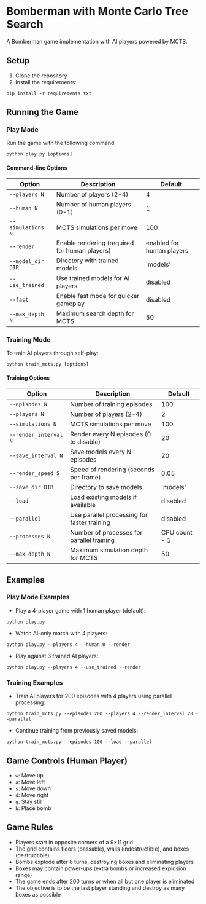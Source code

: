 # Bomberman with Monte Carlo Tree Search

A Bomberman game implementation with AI players powered by MCTS.

## Setup

1. Clone the repository
2. Install the requirements:
```
pip install -r requirements.txt
```

## Running the Game

### Play Mode

Run the game with the following command:

```
python play.py [options]
```

#### Command-line Options

| Option | Description | Default |
|--------|-------------|---------|
| `--players N` | Number of players (2-4) | 4 |
| `--human N` | Number of human players (0-1) | 1 |
| `--simulations N` | MCTS simulations per move | 100 |
| `--render` | Enable rendering (required for human players) | enabled for human players |
| `--model_dir DIR` | Directory with trained models | 'models' |
| `--use_trained` | Use trained models for AI players | disabled |
| `--fast` | Enable fast mode for quicker gameplay | disabled |
| `--max_depth N` | Maximum search depth for MCTS | 50 |

### Training Mode

To train AI players through self-play:

```
python train_mcts.py [options]
```

#### Training Options

| Option | Description | Default |
|--------|-------------|---------|
| `--episodes N` | Number of training episodes | 100 |
| `--players N` | Number of players (2-4) | 2 |
| `--simulations N` | MCTS simulations per move | 100 |
| `--render_interval N` | Render every N episodes (0 to disable) | 20 |
| `--save_interval N` | Save models every N episodes | 20 |
| `--render_speed S` | Speed of rendering (seconds per frame) | 0.05 |
| `--save_dir DIR` | Directory to save models | 'models' |
| `--load` | Load existing models if available | disabled |
| `--parallel` | Use parallel processing for faster training | disabled |
| `--processes N` | Number of processes for parallel training | CPU count - 1 |
| `--max_depth N` | Maximum simulation depth for MCTS | 50 |


## Examples

### Play Mode Examples

- Play a 4-player game with 1 human player (default):
```
python play.py
```

- Watch AI-only match with 4 players:
```
python play.py --players 4 --human 0 --render
```

- Play against 3 trained AI players:
```
python play.py --players 4 --use_trained --render
```

### Training Examples

- Train AI players for 200 episodes with 4 players using parallel processing:
```
python train_mcts.py --episodes 200 --players 4 --render_interval 20 --parallel
```

- Continue training from previously saved models:
```
python train_mcts.py --episodes 100 --load --parallel
```

## Game Controls (Human Player)

- `w`: Move up
- `a`: Move left
- `s`: Move down
- `d`: Move right
- `q`: Stay still
- `b`: Place bomb

## Game Rules

- Players start in opposite corners of a 9×11 grid
- The grid contains floors (passable), walls (indestructible), and boxes (destructible)
- Bombs explode after 8 turns, destroying boxes and eliminating players
- Boxes may contain power-ups (extra bombs or increased explosion range)
- The game ends after 200 turns or when all but one player is eliminated
- The objective is to be the last player standing and destroy as many boxes as possible